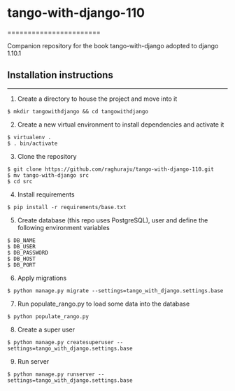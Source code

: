 # tango-with-django-110
=======================

Companion repository for the book tango-with-django adopted to django 1.10.1

## Installation instructions
----------------------------
1. Create a directory to house the project and move into it
  ```
  $ mkdir tangowithdjango && cd tangowithdjango
  ```
2. Create a new virtual environment to install dependencies and activate it
  ```
  $ virtualenv .
  $ . bin/activate
  ```
3. Clone the repository
  ```
  $ git clone https://github.com/raghuraju/tango-with-django-110.git
  $ mv tango-with-django src
  $ cd src
  ```
4. Install requirements
  ```
  $ pip install -r requirements/base.txt
  ```
5. Create database (this repo uses PostgreSQL), user and define the following environment variables
  ```
  $ DB_NAME
  $ DB_USER
  $ DB_PASSWORD
  $ DB_HOST
  $ DB_PORT
  ```
6. Apply migrations
  ```
  $ python manage.py migrate --settings=tango_with_django.settings.base
  ```
7. Run populate_rango.py to load some data into the database
  ```
  $ python populate_rango.py
  ```
8. Create a super user
  ```
  $ python manage.py createsuperuser --settings=tango_with_django.settings.base
  ```
9. Run server
  ```
  $ python manage.py runserver --settings=tango_with_django.settings.base
  ```
